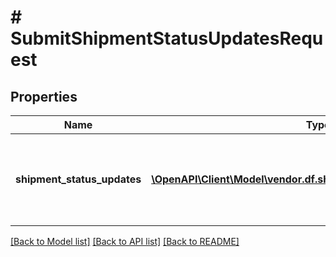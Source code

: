 # # SubmitShipmentStatusUpdatesRequest

## Properties

Name | Type | Description | Notes
------------ | ------------- | ------------- | -------------
**shipment_status_updates** | [**\OpenAPI\Client\Model\vendor.df.shipping\ShipmentStatusUpdate[]**](ShipmentStatusUpdate.md) | Contains a list of one or more ShipmentStatusUpdate objects, each representing an update to the status of a specific shipment. | [optional]

[[Back to Model list]](../../README.md#models) [[Back to API list]](../../README.md#endpoints) [[Back to README]](../../README.md)
